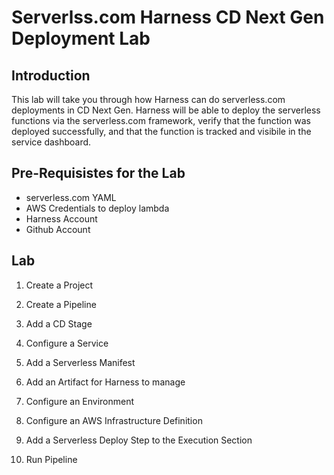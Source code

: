 # Serverlss.com Harness CD Next Gen Deployment Lab

## Introduction

This lab will take you through how Harness can do serverless.com deployments in CD Next Gen. Harness will be able to deploy the serverless functions via the serverless.com framework, verify that the function was deployed successfully, and that the function is tracked and visibile in the service dashboard. 

## Pre-Requisistes for the Lab

- serverless.com YAML 
- AWS Credentials to deploy lambda 
- Harness Account
- Github Account 

## Lab

1. Create a Project

2. Create a Pipeline

3. Add a CD Stage

4. Configure a Service

5. Add a Serverless Manifest

6. Add an Artifact for Harness to manage

7. Configure an Environment

8. Configure an AWS Infrastructure Definition

9. Add a Serverless Deploy Step to the Execution Section 

10. Run Pipeline

